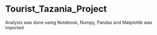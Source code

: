 # Tourist_Tazania_Project
Analysis was done using Notebook, Numpy, Pandas and Matplotlib was imported
